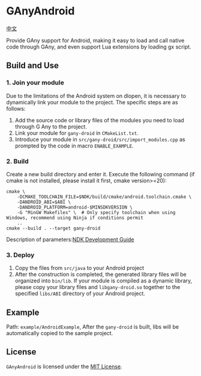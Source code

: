 # GAnyAndroid
[中文](README-zh.md)

Provide GAny support for Android, making it easy to load and call native code through GAny, and even support Lua extensions by loading gx script.

## Build and Use
### 1. Join your module
Due to the limitations of the Android system on dlopen, it is necessary to dynamically link your module to the project. The specific steps are as follows:
1. Add the source code or library files of the modules you need to load through G Any to the project.
2. Link your module for `gany-droid` in `CMakeList.txt`.
3. Introduce your module in `src/gany-droid/src/import_modules.cpp` as prompted by the code in macro `ENABLE_EXAMPLE`.
### 2. Build
Create a new build directory and enter it. Execute the following command (if cmake is not installed, please install it first, cmake version>=20):
```shell
cmake \
    -DCMAKE_TOOLCHAIN_FILE=$NDK/build/cmake/android.toolchain.cmake \
    -DANDROID_ABI=$ABI \
    -DANDROID_PLATFORM=android-$MINSDKVERSION \
    -G "MinGW Makefiles" \  # Only specify toolchain when using Windows, recommend using Ninja if conditions permit
    ..
cmake --build . --target gany-droid
```
Description of parameters:[NDK Development Guide](https://developer.android.com/ndk/guides/cmake)
### 3. Deploy
1. Copy the files from `src/java` to your Android project
2. After the construction is completed, the generated library files will be organized into `bin/lib`. If your module is compiled as a dynamic library, please copy your library files and `libgany-droid.so` together to the specified `libs/ABI` directory of your Android project.

## Example
Path: `example/AndroidExample`, After the `gany-droid` is built, libs will be automatically copied to the sample project.


## License
`GAnyAndroid` is licensed under the [MIT License](LICENSE.txt).
